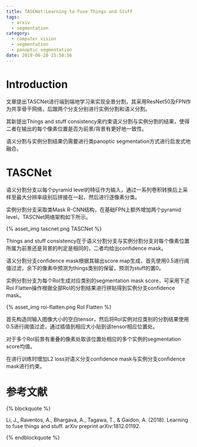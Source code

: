 ```yaml
---
title: TASCNet:Learning to Fuse Things and Stuff
tags:
  - arxiv
  - segmentation
category:
  - computer vision
  - segmentation
  - panoptic segmentation
date: 2019-06-20 15:58:56
---
```


# Introduction

文章提出TASCNet进行端到端地学习来实现全景分割，其采用ResNet50及FPN作为共享骨干网络，后跟两个分支分别进行实例分割和语义分割。

其新提出Things and stuff consistency来约束语义分割与实例分割的结果，使得二者在输出的每个像素位置是否为前景/背景有更好地一致性。

语义分割与实例分割结果仍需要进行类panoptic segmentation方式进行启发式地融合。

# TASCNet

语义分割分支以每个pyramid level的特征作为输入，通过一系列卷积转换后上采样至最大分辨率级别后拼接在一起，然后进行逐像素分类。

实例分割分支采取类Mask R-CNN结构，在基础FPN上额外增加两个pyramid level，TASCNet网络架构如下所示。

{% asset_img tascnet.png TASCNet %}

Things and stuff consistency在于语义分割分支与实例分割分支对每个像素位置所属为前景还是背景的判定是相同的，二者均给出confidence mask。

语义分割分支confidence mask根据其输出score map生成，首先使用0.5进行阈值过滤，余下的像素中预测为things类别的保留，预测为stuff的置0。

实例分割分支为每个RoI生成对应类别的segmentation mask score，可采用下述RoI Flatten操作根据全部RoI的分割结果进行拼贴得到实例分支confidence mask。

<div class='img-size-half'>
{% asset_img roi-flatten.png RoI Flatten %}
</div>

首先构造同输入图像大小的空白tensor，然后将RoI实例对应类别的分割结果使用0.5进行阈值过滤，通过插值到相应大小贴到该tensor相应位置处。

对于多个RoI前景有重叠的像素处取该位置处相应的多个实例的segmentation score均值。

在进行训练时增加L2 loss对语义分支confidence mask与实例分支confidence mask进行约束。

# 参考文献

{% blockquote %}

Li, J., Raventos, A., Bhargava, A., Tagawa, T., & Gaidon, A. (2018). Learning to fuse things and stuff. arXiv preprint arXiv:1812.01192.

{% endblockquote %}
